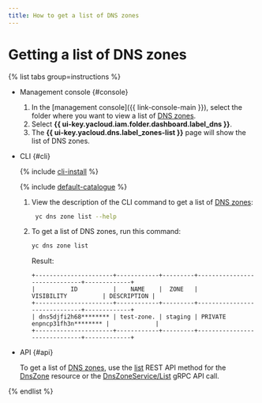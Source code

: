 ```yaml
---
title: How to get a list of DNS zones
---
```


# Getting a list of DNS zones

{% list tabs group=instructions %}

- Management console {#console}

  1. In the [management console]({{ link-console-main }}), select the folder where you want to view a list of [DNS zones](../concepts/dns-zone.md).
  1. Select **{{ ui-key.yacloud.iam.folder.dashboard.label_dns }}**.
  1. The **{{ ui-key.yacloud.dns.label_zones-list }}** page will show the list of DNS zones.

- CLI {#cli}

  {% include [cli-install](../../_includes/cli-install.md) %}

  {% include [default-catalogue](../../_includes/default-catalogue.md) %}

  1. View the description of the CLI command to get a list of [DNS zones](../concepts/dns-zone.md):

     ```bash
      yc dns zone list --help
      ```

  1. To get a list of DNS zones, run this command:

      ```bash
      yc dns zone list
      ```

      Result:

      ```text
      +----------------------+------------+---------+------------------------------+-------------+
      |          ID          |    NAME    |  ZONE   |          VISIBILITY          | DESCRIPTION |
      +----------------------+------------+---------+------------------------------+-------------+
      | dns5djfi2h68******** | test-zone. | staging | PRIVATE enpncp31fh3n******** |             |
      +----------------------+------------+---------+------------------------------+-------------+
      ```

- API {#api}

  To get a list of [DNS zones](../concepts/dns-zone.md), use the [list](../api-ref/DnsZone/list.md) REST API method for the [DnsZone](../api-ref/DnsZone/index.md) resource or the [DnsZoneService/List](../api-ref/grpc/dns_zone_service.md#List) gRPC API call.

{% endlist %}